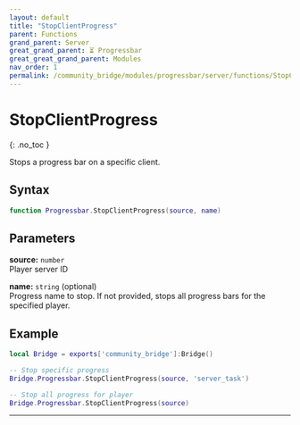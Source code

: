 ```yaml
---
layout: default
title: "StopClientProgress"
parent: Functions
grand_parent: Server
great_grand_parent: ⏳ Progressbar
great_great_grand_parent: Modules
nav_order: 1
permalink: /community_bridge/modules/progressbar/server/functions/StopClientProgress/
---
```


# StopClientProgress
{: .no_toc }

Stops a progress bar on a specific client.

## Syntax

```lua
function Progressbar.StopClientProgress(source, name)
```

## Parameters

**source:** `number`  
Player server ID

**name:** `string` (optional)  
Progress name to stop. If not provided, stops all progress bars for the specified player.

## Example

```lua
local Bridge = exports['community_bridge']:Bridge()

-- Stop specific progress
Bridge.Progressbar.StopClientProgress(source, 'server_task')

-- Stop all progress for player
Bridge.Progressbar.StopClientProgress(source)
```

---